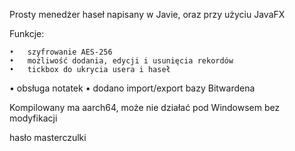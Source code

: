 Prosty menedżer haseł napisany w Javie, oraz przy użyciu JavaFX

Funkcje:

	•	szyfrowanie AES-256
	•	możliwość dodania, edycji i usunięcia rekordów
	•	tickbox do ukrycia usera i haseł
  • obsługa notatek
  •	dodano import/export bazy Bitwardena	


Kompilowany ma aarch64, może nie działać pod Windowsem bez modyfikacji

hasło masterczulki

